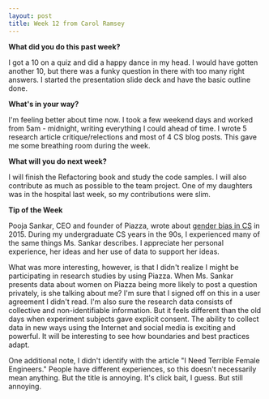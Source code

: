 ```yaml
---
layout: post
title: Week 12 from Carol Ramsey
---
```


**What did you do this past week?**

I got a 10 on a quiz and did a happy dance in my head. I would have gotten another 10, but there was a funky question in there with too many right answers. I started the presentation slide deck and have the basic outline done. 

**What's in your way?**

I'm feeling better about time now. I took a few weekend days and worked from 5am - midnight, writing everything I could ahead of time. I wrote 5 research article critique/relections and most of 4 CS blog posts. This gave me some breathing room during the week.  

**What will you do next week?** 

I will finish the Refactoring book and study the code samples. I will also contribute as much as possible to the team project. One of my daughters was in the hospital last week, so my contributions were slim.

**Tip of the Week**

Pooja Sankar, CEO and founder of Piazza, wrote about <a href = "http://fortune.com/2015/04/20/the-pervasive-bias-against-female-computer-science-majors/">gender bias in CS</a> in 2015. During my undergraduate CS years in the 90s, I experienced many of the same things Ms. Sankar describes. I appreciate her personal experience, her ideas and her use of data to support her ideas.

What was more interesting, however, is that I didn't realize I might be participating in research studies by using Piazza. When Ms. Sankar presents data about women on Piazza being more likely to post a question privately, is she talking about me? 
I'm sure that I signed off on this in a user agreement I didn't read. I'm also sure the research data consists of collective and non-identifiable information. But it feels different than the old days when experiment subjects gave explicit consent. The ability to collect data in new ways using the Internet and social media is exciting and powerful. It will be interesting to see how boundaries and best practices adapt.

One additional note, I didn't identify with the article "I Need Terrible Female Engineers." People have different experiences, so this doesn't necessarily mean anything. But the title is annoying. It's click bait, I guess. But still annoying. 



